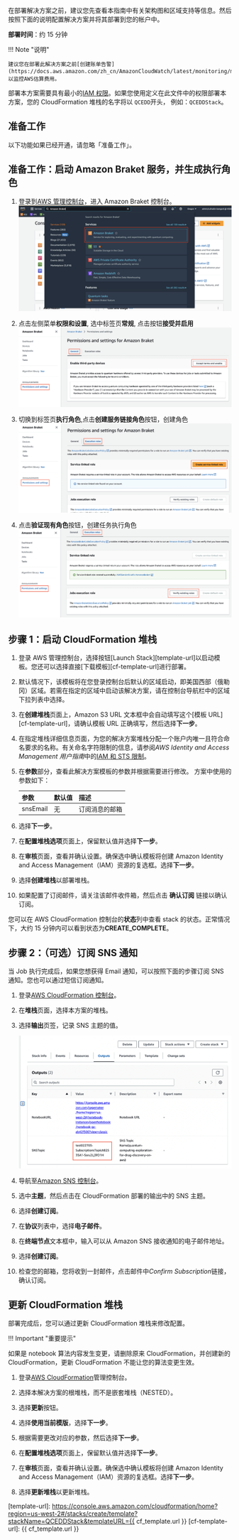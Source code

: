 在部署解决方案之前，建议您先查看本指南中有关架构图和区域支持等信息。然后按照下面的说明配置解决方案并将其部署到您的帐户中。

**部署时间**：约 15 分钟

!!! Note "说明"

    建议您在部署此解决方案之前[创建账单告警](https://docs.aws.amazon.com/zh_cn/AmazonCloudWatch/latest/monitoring/monitor_estimated_charges_with_cloudwatch.html)以监控AWS估算费用。

部署本方案需要具有最小的[IAM 权限](https://awslabs.github.io/quantum-computing-exploration-for-drug-discovery-on-aws/en/workshop/a-molecular-unfolding/permissions.json)。如果您使用定义在此文件中的权限部署本方案，您的 CloudFormation 堆栈的名字将以 `QCEDD`开头， 例如：`QCEDDStack`。

## 准备工作

以下功能如果已经开通，请忽略「准备工作」。

## 准备工作：启动 Amazon Braket 服务，并生成执行角色

1. 登录到[AWS 管理控制台](https://console.aws.amazon.com/)，进入 Amazon Braket 控制台。
   ![braket-console](./images/braket-console.png)

2. 点击左侧菜单**权限和设置**, 选中标签页**常规**, 点击按钮**接受并启用**
   ![third-party](./images/third-party.png)

3. 切换到标签页**执行角色**,点击**创建服务链接角色**按钮，创建角色
   ![service-linked](./images/service-linked.png)

4. 点击**验证现有角色**按钮，创建任务执行角色
   ![execution-rule](./images/execution-rule.png)

## 步骤 1：启动 CloudFormation 堆栈

1.  登录 AWS 管理控制台，选择按钮[Launch Stack][template-url]以启动模板。您还可以选择直接[下载模板][cf-template-url]进行部署。

2.  默认情况下，该模板将在您登录控制台后默认的区域启动，即美国西部（俄勒冈）区域。若需在指定的区域中启动该解决方案，请在控制台导航栏中的区域下拉列表中选择。

3.  在**创建堆栈**页面上，Amazon S3 URL 文本框中会自动填写这个[模板 URL][cf-template-url]，请确认模板 URL 正确填写，然后选择**下一步**。

4.  在指定堆栈详细信息页面，为您的解决方案堆栈分配一个账户内唯一且符合命名要求的名称。有关命名字符限制的信息，请参阅*AWS Identity and Access Management 用户指南*中的[IAM 和 STS 限制](https://docs.aws.amazon.com/IAM/latest/UserGuide/reference_iam-limits.html)。

5.  在**参数**部分，查看此解决方案模板的参数并根据需要进行修改。
    方案中使用的参数如下：

    | 参数     | 默认值 | 描述           |
    | -------- | ------ | -------------- |
    | snsEmail | 无     | 订阅消息的邮箱 |

6.  选择**下一步**。

7.  在**配置堆栈选项**页面上，保留默认值并选择**下一步**。

8.  在**审核**页面，查看并确认设置。确保选中确认模板将创建 Amazon Identity and Access Management（IAM）资源的复选框。选择**下一步**。

9.  选择**创建堆栈**以部署堆栈。

10. 如果配置了订阅邮件，请关注该邮件收件箱，然后点击 **确认订阅** 链接以确认订阅。

您可以在 AWS CloudFormation 控制台的**状态**列中查看 stack 的状态。正常情况下，大约 15 分钟内可以看到状态为**CREATE_COMPLETE**。

## 步骤 2：（可选）订阅 SNS 通知

当 Job 执行完成后，如果您想获得 Email 通知，可以按照下面的步骤订阅 SNS 通知。您也可以通过短信订阅通知。

1. 登录[AWS CloudFormation 控制台](https://console.aws.amazon.com/cloudformation/)。

2. 在**堆栈**页面，选择本方案的堆栈。

3. 选择**输出**页签，记录 SNS 主题的值。

   ![SNS name](./images/sns-topic.png)

4. 导航至[Amazon SNS 控制台](https://console.aws.amazon.com/sns/v3/home?region=us-east-1#/topics)。

5. 选中**主题**，然后点击在 CloudFormation 部署的输出中的 SNS 主题。

6. 选择**创建订阅**。

7. 在**协议**列表中，选择**电子邮件**。

8. 在**终端节点**文本框中，输入可以从 Amazon SNS 接收通知的电子邮件地址。

9. 选择**创建订阅**。

10. 检查您的邮箱，您将收到一封邮件，点击邮件中*Confirm Subscription*链接，确认订阅。

## 更新 CloudFormation 堆栈

部署完成后，您可以通过更新 CloudFormation 堆栈来修改配置。

!!! Important "重要提示"

   如果是 notebook 算法内容发生变更，请删除原来 CloudFormation，并创建新的 CloudFormation，更新 CloudFormation 不能让您的算法变更生效。

1. 登录[AWS CloudFormation](https://console.aws.amazon.com/cloudformation/)管理控制台。

2. 选择本解决方案的根堆栈，而不是嵌套堆栈（NESTED）。

3. 选择**更新**按钮。

4. 选择**使用当前模版**，选择**下一步**。

5. 根据需要更改对应的参数，然后选择**下一步**。

6. 在**配置堆栈选项**页面上，保留默认值并选择**下一步**。

7. 在**审核**页面，查看并确认设置。确保选中确认模板将创建 Amazon Identity and Access Management（IAM）资源的复选框。选择**下一步**。

8. 选择**更新堆栈**以更新堆栈。

[template-url]: https://console.aws.amazon.com/cloudformation/home?region=us-west-2#/stacks/create/template?stackName=QCEDDStack&templateURL={{ cf_template.url }}
[cf-template-url]: {{ cf_template.url }}

